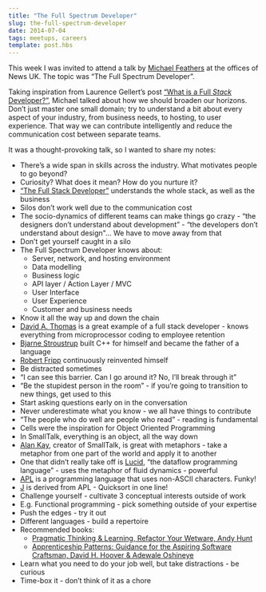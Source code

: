 ```yaml
---
title: "The Full Spectrum Developer"
slug: the-full-spectrum-developer
date: 2014-07-04
tags: meetups, careers
template: post.hbs
---
```


This week I was invited to attend a talk by [Michael
Feathers](https://twitter.com/mfeathers) at the offices of News UK. The
topic was “The Full Spectrum Developer”.

Taking inspiration from Laurence Gellert’s post [“What is a Full *Stack*
Developer?”](http://www.laurencegellert.com/2012/08/what-is-a-full-stack-developer/),
Michael talked about how we should broaden our horizons. Don’t just
master one small domain; try to understand a bit about every aspect of
your industry, from business needs, to hosting, to user experience. That
way we can contribute intelligently and reduce the communication cost
between separate teams.

It was a thought-provoking talk, so I wanted to share my notes:

-   There’s a wide span in skills across the industry. What motivates
    people to go beyond?
-   Curiosity? What does it mean? How do you nurture it?
-   [“The Full Stack
    Developer”](http://www.laurencegellert.com/2012/08/what-is-a-full-stack-developer/)
    understands the whole stack, as well as the business
-   Silos don’t work well due to the communication cost
-   The socio-dynamics of different teams can make things go crazy -
    “the designers don’t understand about development” - “the developers
    don’t understand about design"… We have to move away from that
-   Don’t get yourself caught in a silo
-   The Full Spectrum Developer knows about:
    -   Server, network, and hosting environment
    -   Data modelling
    -   Business logic
    -   API layer / Action Layer / MVC
    -   User Interface
    -   User Experience
    -   Customer and business needs
-   Know it all the way up and down the chain
-   [David A.
    Thomas](http://en.wikipedia.org/wiki/David_A._Thomas_(software_developer))
    is a great example of a full stack developer - knows everything from
    microprocessor coding to employee retention
-   [Bjarne Stroustrup](http://en.wikipedia.org/wiki/Bjarne_Stroustrup)
    built C++ for himself and became the father of a language
-   [Robert Fripp](http://en.wikipedia.org/wiki/Robert_Fripp)
    continuously reinvented himself
-   Be distracted sometimes
-   “I can see this barrier. Can I go around it? No, I’ll break through
    it”
-   “Be the stupidest person in the room” - if you’re going to
    transition to new things, get used to this
-   Start asking questions early on in the conversation
-   Never underestimate what you know - we all have things to contribute
-   “The people who do well are people who read” - reading is
    fundamental
-   Cells were the inspiration for Object Oriented Programming
-   In SmallTalk, everything is an object, all the way down
-   [Alan Kay](http://en.wikipedia.org/wiki/Alan_Kay), creator of
    SmallTalk, is great with metaphors - take a metaphor from one part
    of the world and apply it to another
-   One that didn’t really take off is
    [Lucid](http://en.wikipedia.org/wiki/Lucid_(programming_language)),
    “the dataflow programming language” - uses the metaphor of fluid
    dynamics - powerful
-   [APL](http://en.wikipedia.org/wiki/APL_programming_language) is a
    programming language that uses non-ASCII characters. Funky!
-   [J](http://en.wikipedia.org/wiki/J_programming_language) is derived
    from APL - Quicksort in one line!
-   Challenge yourself - cultivate 3 conceptual interests outside of
    work
-   E.g. Functional programming - pick something outside of your
    expertise
-   Push the edges - try it out
-   Different languages - build a repertoire
-   Recommended books:
    -   [Pragmatic Thinking & Learning, Refactor Your Wetware, Andy
        Hunt](http://pragprog.com/book/ahptl/pragmatic-thinking-and-learning)
    -   [Apprenticeship Patterns: Guidance for the Aspiring Software
        Craftsman, David H. Hoover & Adewale
        Oshineye](http://shop.oreilly.com/product/9780596518387.do)
-   Learn what you need to do your job well, but take distractions - be
    curious
-   Time-box it - don’t think of it as a chore


